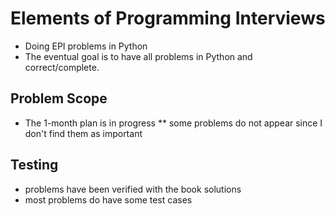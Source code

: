 # Elements of Programming Interviews
* Doing EPI problems in Python
* The eventual goal is to have all problems in Python and correct/complete. 

## Problem Scope
* The 1-month plan is in progress
** some problems do not appear since I don't find them as important

## Testing
* problems have been verified with the book solutions
* most problems do have some test cases 
